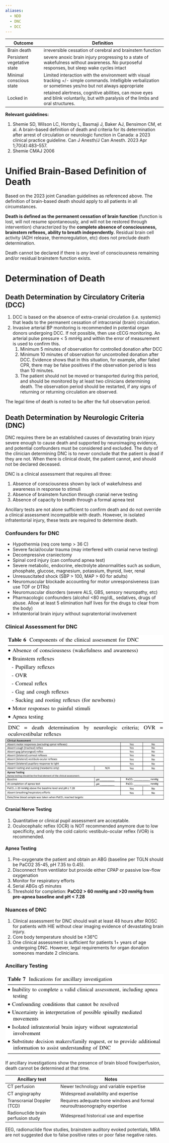 ```yaml
---
aliases:
  - NDD
  - DNC
  - DCC
---
```


| Outcome                     | Definition                                                                                                                                                   |
| --------------------------- | ------------------------------------------------------------------------------------------------------------------------------------------------------------ |
| Brain death                 | irreversible cessation of cerebral and brainstem function                                                                                                    |
| Persistent vegetative state | severe anoxic brain injury progressing to a state of wakefulness without awareness. No purposeful responses, but sleep wake cycles intact                    |
| Minimal conscious state     | Limited interaction with the environment with visual tracking +/- simple commands. Intelligible verbalization or sometimes yes/no but not always appropriate |
| Locked in                   | retained alertness, cognitive abilities, can move eyes and blink voluntarily, but with paralysis of the limbs and oral structures.                           |

**Relevant guidelines:**

1. Shemie SD, Wilson LC, Hornby L, Basmaji J, Baker AJ, Bensimon CM, et al. A brain-based definition of death and criteria for its determination after arrest of circulation or neurologic function in Canada: a 2023 clinical practice guideline. Can J Anesth/J Can Anesth. 2023 Apr 1;70(4):483–557.
2. Shemie CMAJ 2006

# Unified Brain-Based Definition of Death
Based on the 2023 joint Canadian guidelines as referenced above. The definition of brain-based death should apply to all patients in all circumstances.

**Death is defined as the permanent cessation of brain function** (function is lost, will not resume spontaneously, and will not be restored through intervention) characterized by the **complete absence of consciousness, brainstem reflexes, ability to breath independently.** Residual brain cell activity (ADH release, thermoregulation, etc) does not preclude death determination.

Death cannot be declared if there is *any* level of consciousness remaining and/or residual brainstem function exists.
# Determination of Death
## Death Determination by Circulatory Criteria (DCC)
1. DCC is based on the absence of extra-cranial circulation (i.e. systemic) that leads to the permanent cessation of intracranial (brain) circulation.
2. Invasive arterial BP monitoring is recommended in potential organ donors undergoing DCC. If not possible, then use cECG monitoring. An arterial pulse pressure < 5 mmHg and within the error of measurement is used to confirm this.
	1. Minimum 5 minutes of observation for controlled donation after DCC
	2. Minimum 10 minutes of observation for uncontrolled donation after DCC. Evidence shows that in this situation, for example, after failed CPR, there may be false positives if the observation period is less than 10 minutes.
	3. The patient should not be moved or transported during this period, and should be monitored  by at least two clinicians determining death. The observation period should be restarted, if any signs of returning or returning circulation are observed.

The legal time of death is noted to be after the full observation period.

## Death Determination by Neurologic Criteria (DNC)
DNC requires there be an established causes of devastating brain injury severe enough to cause death and supported by neuroimaging evidence, and potential confounders must be considered and excluded. The duty of the clinician determining DNC is to never conclude that the patient is dead if they are not. When there is clinical doubt, the patient cannot, and should not be declared deceased.

DNC is a clinical assessment that requires all three:

1. Absence of consciousness shown by lack of wakefulness and awareness in response to stimuli
2. Absence of brainstem function through cranial nerve testing
3. Absence of capacity to breath through a formal apnea test

Ancillary tests are not alone sufficient to confirm death and do not override a clinical assessment incompatible with death. However, in isolated infratentorial injury, these tests are required to determine death.
### Confounders for DNC 
- Hypothermia (req core temp > 36 C)
- Severe facial/ocular trauma (may interfered with cranial nerve testing)
- Decompressive craniectomy
- Spinal cord injury (can confound apnea test)
- Severe metabolic, endocrine, electrolyte abnormalities such as sodium, phosphate, glucose, magnesium, potassium, thyroid, liver, renal
- Unresuscitated shock (SBP > 100, MAP > 60 for adults)
- Neuromuscular blockade accounting for motor unresponsiveness (can use TOF or DTRs)
- Neuromuscular disorders (severe ALS, GBS, sensory neuropathy, etc)
- Pharmacologic confounders (alcohol <80 mg/dL, sedatives, drugs of abuse. Allow at least 5 elimination half lives for the drugs to clear from the body)
- Infratentorial brain injury without supratentorial involvement

### Clinical Assessment for DNC
![](_attachments/Pasted%20image%2020230929144616.png)
![](_attachments/Pasted%20image%2020230929151415.png)
#### Cranial Nerve Testing
1. Quantitative or clinical pupil assessment are acceptable.
2. Oculocephalic reflex (OCR) is NOT recommended anymore due to low specificity, and only the cold caloric vestibulo-ocular reflex (VOR) is recommended.
#### Apnea Testing
1. Pre-oxygenate the patient and obtain an ABG (baseline per TGLN should be PaCO2 35-45, pH 7.35 to 0.45). 
1. Disconnect from ventilator but provide either CPAP or passive low-flow oxygenation
2. Monitor for respiratory efforts
3. Serial ABGs q5 minutes
4. Threshold for completion: **PaCO2 > 60 mmHg and >20 mmHg from pre-apnea baseline and pH < 7.28**
### Nuances of DNC
1. Clinical assessment for DNC should wait at least 48 hours after ROSC for patients with HIE without clear imaging evidence of devastating brain injury.
2. Core body temperature should be ≥36℃
3. One clinical assessment is sufficient for patients 1+ years of age undergoing DNC. However, legal requirements for organ donation someones mandate 2 clinicians.
### Ancillary Testing
![](_attachments/Pasted%20image%2020230929145946.png)

If ancillary investigations show the presence of brain blood flow/perfusion, death cannot be determined at that time.

| Ancillary test                     | Notes                                                                    |
| ---------------------------------- | ------------------------------------------------------------------------ |
| CT perfusion                       | Newer technology and variable expertise                                                                         |
| CT angiography                     | Widespread availability and expertise                                    |
| Transcranial Doppler (TCD)         | Requires adequate bone windows and formal neuroultrasonography expertise |
| Radionuclide brain perfusion study | Widespread historical use and expertise                                  |

EEG, radionuclide flow studies, brainstem auditory evoked potentials, MRA are not suggested due to false positive rates or poor false negative rates.